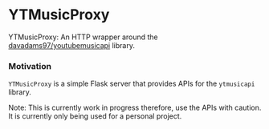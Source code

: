 # YTMusicProxy

YTMusicProxy: An HTTP wrapper around the [davadams97/youtubemusicapi](https://github.com/davadams97/youtubemusicapi) library. 

### Motivation

`YTMusicProxy` is a simple Flask server that provides APIs for the `ytmusicapi` library. 

Note: This is currently work in progress therefore, use the APIs with caution. It is currently only being used for a personal project.


